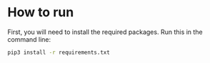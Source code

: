 # How to run

First, you will need to install the required packages. Run this in the command line:

```bash
pip3 install -r requirements.txt
```
